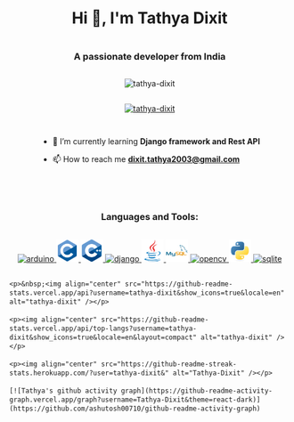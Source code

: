 <div style="display: flex; align-items: center; flex-direction: column;">
<h1 align="center">Hi 👋, I'm Tathya Dixit</h1>
<h3 align="center">A passionate developer from India</h3>

<p align="left"> <img src="https://komarev.com/ghpvc/?username=tathya-dixit&label=Profile%20views&color=0e75b6&style=flat" alt="tathya-dixit" /> </p>

<p align="left"> <a href="https://github.com/ryo-ma/github-profile-trophy"><img src="https://github-profile-trophy.vercel.app/?username=tathya-dixit" alt="tathya-dixit" /></a> </p>

- 🌱 I’m currently learning **Django framework and Rest API**

- 📫 How to reach me **dixit.tathya2003@gmail.com**

<p align="left">
</p>

<h3 align="left">Languages and Tools:</h3>
<p align="left"> <a href="https://www.arduino.cc/" target="_blank" rel="noreferrer"> <img src="https://cdn.worldvectorlogo.com/logos/arduino-1.svg" alt="arduino" width="40" height="40"/> </a> <a href="https://www.cprogramming.com/" target="_blank" rel="noreferrer"> <img src="https://raw.githubusercontent.com/devicons/devicon/master/icons/c/c-original.svg" alt="c" width="40" height="40"/> </a> <a href="https://www.w3schools.com/cpp/" target="_blank" rel="noreferrer"> <img src="https://raw.githubusercontent.com/devicons/devicon/master/icons/cplusplus/cplusplus-original.svg" alt="cplusplus" width="40" height="40"/> </a> <a href="https://www.djangoproject.com/" target="_blank" rel="noreferrer"> <img src="https://cdn.worldvectorlogo.com/logos/django.svg" alt="django" width="40" height="40"/> </a> <a href="https://www.java.com" target="_blank" rel="noreferrer"> <img src="https://raw.githubusercontent.com/devicons/devicon/master/icons/java/java-original.svg" alt="java" width="40" height="40"/> </a> <a href="https://www.mysql.com/" target="_blank" rel="noreferrer"> <img src="https://raw.githubusercontent.com/devicons/devicon/master/icons/mysql/mysql-original-wordmark.svg" alt="mysql" width="40" height="40"/> </a> <a href="https://opencv.org/" target="_blank" rel="noreferrer"> <img src="https://www.vectorlogo.zone/logos/opencv/opencv-icon.svg" alt="opencv" width="40" height="40"/> </a> <a href="https://www.python.org" target="_blank" rel="noreferrer"> <img src="https://raw.githubusercontent.com/devicons/devicon/master/icons/python/python-original.svg" alt="python" width="40" height="40"/> </a> <a href="https://www.sqlite.org/" target="_blank" rel="noreferrer"> <img src="https://www.vectorlogo.zone/logos/sqlite/sqlite-icon.svg" alt="sqlite" width="40" height="40"/> </a> </p>

    <p>&nbsp;<img align="center" src="https://github-readme-stats.vercel.app/api?username=tathya-dixit&show_icons=true&locale=en" alt="tathya-dixit" /></p>
    
    <p><img align="center" src="https://github-readme-stats.vercel.app/api/top-langs?username=tathya-dixit&show_icons=true&locale=en&layout=compact" alt="tathya-dixit" /></p>
    
    <p><img align="center" src="https://github-readme-streak-stats.herokuapp.com/?user=tathya-dixit&" alt="Tathya-Dixit" /></p>
    
    [![Tathya's github activity graph](https://github-readme-activity-graph.vercel.app/graph?username=Tathya-Dixit&theme=react-dark)](https://github.com/ashutosh00710/github-readme-activity-graph)
</div>
